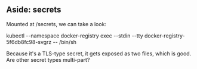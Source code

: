 ## Aside: secrets

Mounted at /secrets, we can take a look:

kubectl --namespace docker-registry exec --stdin --tty docker-registry-5f6db8fc98-svgrz -- /bin/sh

Because it's a TLS-type secret, it gets exposed as two files, which is good. Are other secret types multi-part?
